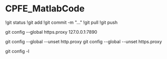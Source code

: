 # CPFE_MatlabCode
!git status
!git add
!git commit -m "..."
!git pull
!git push


git config --global https.proxy 127.0.0.1:7890

git config --global --unset http.proxy
git config --global --unset https.proxy



git config -l
